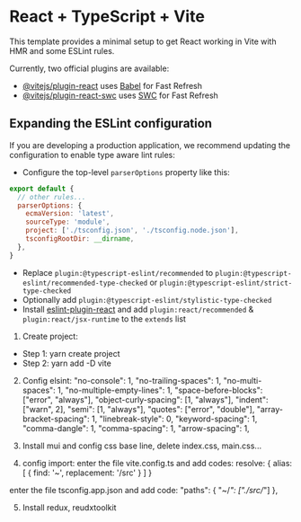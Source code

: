 # React + TypeScript + Vite

This template provides a minimal setup to get React working in Vite with HMR and some ESLint rules.

Currently, two official plugins are available:

- [@vitejs/plugin-react](https://github.com/vitejs/vite-plugin-react/blob/main/packages/plugin-react/README.md) uses [Babel](https://babeljs.io/) for Fast Refresh
- [@vitejs/plugin-react-swc](https://github.com/vitejs/vite-plugin-react-swc) uses [SWC](https://swc.rs/) for Fast Refresh

## Expanding the ESLint configuration

If you are developing a production application, we recommend updating the configuration to enable type aware lint rules:

- Configure the top-level `parserOptions` property like this:

```js
export default {
  // other rules...
  parserOptions: {
    ecmaVersion: 'latest',
    sourceType: 'module',
    project: ['./tsconfig.json', './tsconfig.node.json'],
    tsconfigRootDir: __dirname,
  },
}
```

- Replace `plugin:@typescript-eslint/recommended` to `plugin:@typescript-eslint/recommended-type-checked` or `plugin:@typescript-eslint/strict-type-checked`
- Optionally add `plugin:@typescript-eslint/stylistic-type-checked`
- Install [eslint-plugin-react](https://github.com/jsx-eslint/eslint-plugin-react) and add `plugin:react/recommended` & `plugin:react/jsx-runtime` to the `extends` list


1. Create project: 
  - Step 1: yarn create project
  - Step 2: yarn add -D vite

2. Config elsint: 
  "no-console": 1,
    "no-trailing-spaces": 1,
    "no-multi-spaces": 1,
    "no-multiple-empty-lines": 1,
    "space-before-blocks": ["error", "always"],
    "object-curly-spacing": [1, "always"],
    "indent": ["warn", 2],
    "semi": [1, "always"],
    "quotes": ["error", "double"],
    "array-bracket-spacing": 1,
    "linebreak-style": 0,
    "keyword-spacing": 1,
    "comma-dangle": 1,
    "comma-spacing": 1,
    "arrow-spacing": 1,

3. Install mui and config css base line, delete index.css, main.css...

4. config import: enter the file vite.config.ts and add codes:
resolve: {
    alias: [
      { find: '~', replacement: '/src' }
    ]
  }

  enter the file tsconfig.app.json and add code:
  "paths": {
      "~/*": ["./src/*"]
    },

5. Install redux, reudxtoolkit